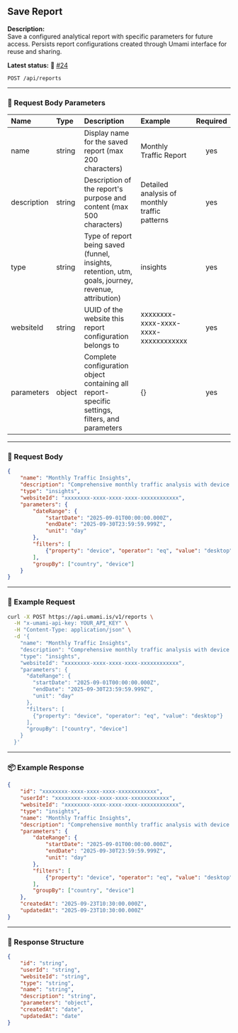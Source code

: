 ## Save Report
<!-- testable: true -->
<!-- expectedStatus: 200 -->
**Description:**  
Save a configured analytical report with specific parameters for future access.
Persists report configurations created through Umami interface for reuse and sharing.

**Latest status:** <!--status-->🚨 [#24](https://github.com/ceviixx/umami-api-docs/issues/24)<!--status-end-->

```
POST /api/reports
```

---

### 📩 Request Body Parameters
| Name               | Type              | Description                                                 | Example             | Required |
| :----------------- | :---------------- | :---------------------------------------------------------- | :------------------ | :------: |
| name               | string            | Display name for the saved report (max 200 characters)     | Monthly Traffic Report | yes      |
| description        | string            | Description of the report's purpose and content (max 500 characters) | Detailed analysis of monthly traffic patterns | yes      |
| type               | string            | Type of report being saved (funnel, insights, retention, utm, goals, journey, revenue, attribution) | insights            | yes      |
| websiteId          | string            | UUID of the website this report configuration belongs to    | xxxxxxxx-xxxx-xxxx-xxxx-xxxxxxxxxxxx | yes      |
| parameters         | object            | Complete configuration object containing all report-specific settings, filters, and parameters | {} | yes      |

---

### 📨 Request Body
```json
{
    "name": "Monthly Traffic Insights",
    "description": "Comprehensive monthly traffic analysis with device and location breakdowns",
    "type": "insights",
    "websiteId": "xxxxxxxx-xxxx-xxxx-xxxx-xxxxxxxxxxxx",
    "parameters": {
        "dateRange": {
            "startDate": "2025-09-01T00:00:00.000Z",
            "endDate": "2025-09-30T23:59:59.999Z",
            "unit": "day"
        },
        "filters": [
            {"property": "device", "operator": "eq", "value": "desktop"}
        ],
        "groupBy": ["country", "device"]
    }
}
```

---

### 🔁 Example Request
```bash
curl -X POST https://api.umami.is/v1/reports \
  -H "x-umami-api-key: YOUR_API_KEY" \
  -H "Content-Type: application/json" \
  -d '{
    "name": "Monthly Traffic Insights",
    "description": "Comprehensive monthly traffic analysis with device and location breakdowns",
    "type": "insights",
    "websiteId": "xxxxxxxx-xxxx-xxxx-xxxx-xxxxxxxxxxxx",
    "parameters": {
      "dateRange": {
        "startDate": "2025-09-01T00:00:00.000Z",
        "endDate": "2025-09-30T23:59:59.999Z",
        "unit": "day"
      },
      "filters": [
        {"property": "device", "operator": "eq", "value": "desktop"}
      ],
      "groupBy": ["country", "device"]
    }
  }'
```

---

### 📦 Example Response
```json
{
    "id": "xxxxxxxx-xxxx-xxxx-xxxx-xxxxxxxxxxxx",
    "userId": "xxxxxxxx-xxxx-xxxx-xxxx-xxxxxxxxxxxx",
    "websiteId": "xxxxxxxx-xxxx-xxxx-xxxx-xxxxxxxxxxxx",
    "type": "insights",
    "name": "Monthly Traffic Insights",
    "description": "Comprehensive monthly traffic analysis with device and location breakdowns",
    "parameters": {
        "dateRange": {
            "startDate": "2025-09-01T00:00:00.000Z",
            "endDate": "2025-09-30T23:59:59.999Z",
            "unit": "day"
        },
        "filters": [
            {"property": "device", "operator": "eq", "value": "desktop"}
        ],
        "groupBy": ["country", "device"]
    },
    "createdAt": "2025-09-23T10:30:00.000Z",
    "updatedAt": "2025-09-23T10:30:00.000Z"
}
```

---

### 📘 Response Structure
```json
{
    "id": "string",
    "userId": "string",
    "websiteId": "string",
    "type": "string",
    "name": "string",
    "description": "string",
    "parameters": "object",
    "createdAt": "date",
    "updatedAt": "date"
}
```
